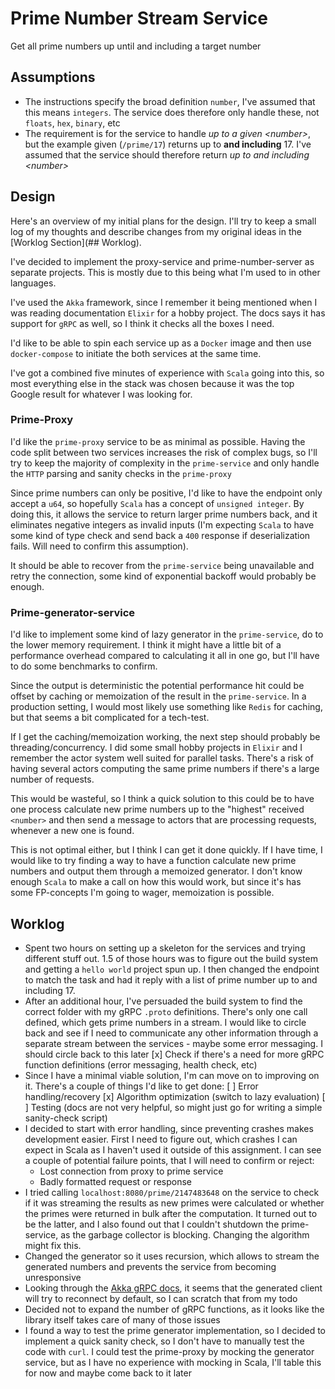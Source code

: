 # Prime Number Stream Service

Get all prime numbers up until and including a target number

## Assumptions

- The instructions specify the broad definition `number`, I've assumed that this means `integers`. The service does therefore only handle these, not `floats`, `hex`, `binary`, etc
- The requirement is for the service to handle *up to a given \<number\>*, but the example given (`/prime/17`) returns up to **and including** 17. I've assumed that the service should therefore return *up to and including \<number\>*

## Design

Here's an overview of my initial plans for the design. I'll try to keep a small log of my thoughts and describe changes from my original ideas in the [Worklog Section](## Worklog).

I've decided to implement the proxy-service and prime-number-server as separate projects. This is mostly due to this being what I'm used to in other languages.

I've used the `Akka` framework, since I remember it being mentioned when I was reading documentation `Elixir` for a hobby project. The docs says it has support for `gRPC` as well, so I think it checks all the boxes I need.

I'd like to be able to spin each service up as a `Docker` image and then use `docker-compose` to initiate the both services at the same time.

I've got a combined five minutes of experience with `Scala` going into this, so most everything else in the stack was chosen because it was the top Google result for whatever I was looking for.

### Prime-Proxy

I'd like the `prime-proxy` service to be as minimal as possible. Having the code split between two services increases the risk of complex bugs, so I'll try to keep the majority of complexity in the `prime-service` and only handle the `HTTP` parsing and sanity checks in the `prime-proxy`

Since prime numbers can only be positive, I'd like to have the endpoint only accept a `u64`, so hopefully `Scala` has a concept of `unsigned integer`. By doing this, it allows the service to return larger prime numbers back, and it eliminates negative integers as invalid inputs (I'm expecting `Scala` to have some kind of type check and send back a `400` response if deserialization fails. Will need to confirm this assumption).

It should be able to recover from the `prime-service` being unavailable and retry the connection, some kind of exponential backoff would probably be enough.

### Prime-generator-service

I'd like to implement some kind of lazy generator in the `prime-service`, do to the lower memory requirement. I think it might have a little bit of a performance overhead compared to calculating it all in one go, but I'll have to do some benchmarks to confirm.

Since the output is deterministic the potential performance hit could be offset by caching or memoization of the result in the `prime-service`. In a production setting, I would most likely use something like `Redis` for caching, but that seems a bit complicated for a tech-test.

If I get the caching/memoization working, the next step should probably be threading/concurrency. I did some small hobby projects in `Elixir` and I remember the actor system well suited for parallel tasks. There's a risk of having several actors computing the same prime numbers if there's a large number of requests.

This would be wasteful, so I think a quick solution to this could be to have one process calculate new prime numbers up to the "highest" received `<number>` and then send a message to actors that are processing requests, whenever a new one is found.

This is not optimal either, but I think I can get it done quickly. If I have time, I would like to try finding a way to have a function calculate new prime numbers and output them through a memoized generator. I don't know enough `Scala` to make a call on how this would work, but since it's has some FP-concepts I'm going to wager, memoization is possible.

## Worklog

- Spent two hours on setting up a skeleton for the services and trying different stuff out. 1.5 of those hours was to figure out the build system and getting a `hello world` project spun up. I then changed the endpoint to match the task and had it reply with a list of prime number up to and including 17.
- After an additional hour, I've persuaded the build system to find the correct folder with my gRPC `.proto` definitions. There's only one call defined, which gets prime numbers in a stream. I would like to circle back and see if I need to communicate any other information through a separate stream between the services - maybe some error messaging. I should circle back to this later
[x] Check if there's a need for more gRPC function definitions (error messaging, health check, etc)
- Since I have a minimal viable solution, I'm can move on to improving on it. There's a couple of things I'd like to get done:
    [ ] Error handling/recovery
    [x] Algorithm optimization (switch to lazy evaluation)
    [ ] Testing (docs are not very helpful, so might just go for writing a simple sanity-check script)
- I decided to start with error handling, since preventing crashes makes development easier. First I need to figure out, which crashes I can expect in Scala as I haven't used it outside of this assignment. I can see a couple of potential failure points, that I will need to confirm or reject:
  - Lost connection from proxy to prime service
  - Badly formatted request or response
- I tried calling `localhost:8080/prime/2147483648` on the service to check if it was streaming the results as new primes were calculated or whether the primes were returned in bulk after the computation. It turned out to be the latter, and I also found out that I couldn't shutdown the prime-service, as the garbage collector is blocking. Changing the algorithm might fix this.
- Changed the generator so it uses recursion, which allows to stream the generated numbers and prevents the service from becoming unresponsive
- Looking through the [Akka gRPC docs](https://doc.akka.io/docs/akka-grpc/current/client/details.html), it seems that the generated client will try to reconnect by default, so I can scratch that from my todo
- Decided not to expand the number of gRPC functions, as it looks like the library itself takes care of many of those issues
- I found a way to test the prime generator implementation, so I decided to implement a quick sanity check, so I don't have to manually test the code with `curl`. I could test the prime-proxy by mocking the generator service, but as I have no experience with mocking in Scala, I'll table this for now and maybe come back to it later
